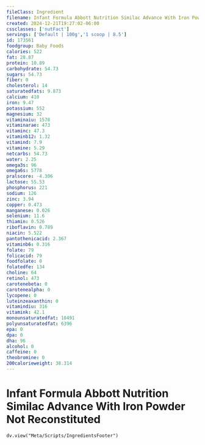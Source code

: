 ```yaml
---
fileClass: Ingredient
filename: Infant Formula Abbott Nutrition Similac Advance With Iron Powder Not Reconstituted
created: 2024-12-21T19:27:02-06:00
cssclasses: ['nutFact']
servings: ['Default | 100g','1 scoop | 8.5']
id: 173561
foodgroup: Baby Foods
calories: 522
fat: 28.87
protein: 10.89
carbohydrate: 54.73
sugars: 54.73
fiber: 0
cholesterol: 14
saturatedfats: 9.873
calcium: 410
iron: 9.47
potassium: 552
magnesium: 32
vitaminaiu: 1578
vitaminarae: 473
vitaminc: 47.3
vitaminb12: 1.32
vitamind: 7.9
vitamine: 5.29
netcarbs: 54.73
water: 2.25
omega3s: 96
omega6s: 5778
pralscore: -4.306
lactose: 55.53
phosphorus: 221
sodium: 126
zinc: 3.94
copper: 0.473
manganese: 0.026
selenium: 11.6
thiamin: 0.526
riboflavin: 0.789
niacin: 5.522
pantothenicacid: 2.367
vitaminb6: 0.316
folate: 79
folicacid: 79
foodfolate: 0
folatedfe: 134
choline: 64
retinol: 473
carotenebeta: 0
carotenealpha: 0
lycopene: 0
luteinzeaxanthin: 0
vitamindiu: 316
vitamink: 42.1
monounsaturatedfat: 10491
polyunsaturatedfat: 6396
epa: 0
dpa: 0
dha: 96
alcohol: 0
caffeine: 0
theobromine: 0
200calorieweight: 38.314
---
```


# Infant Formula Abbott Nutrition Similac Advance With Iron Powder Not Reconstituted

```dataviewjs
dv.view("Meta/Scripts/IngredientsFooter")
```